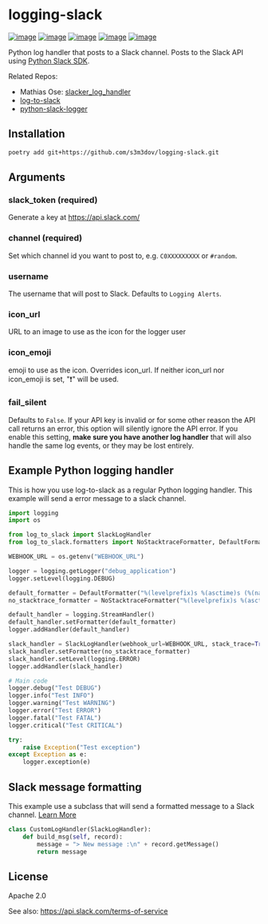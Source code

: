 # logging-slack

[![image](https://img.shields.io/pypi/v/log-to-slack.svg?style=flat-square)](https://pypi.python.org/pypi/log-to-slack)
[![image](https://img.shields.io/pypi/wheel/log-to-slack.svg?style=flat-square)](https://pypi.python.org/pypi/log-to-slack)
[![image](https://img.shields.io/pypi/format/log-to-slack.svg?style=flat-square)](https://pypi.python.org/pypi/log-to-slack)
[![image](https://img.shields.io/pypi/pyversions/log-to-slack.svg?style=flat-square)](https://pypi.python.org/pypi/log-to-slack)
[![image](https://img.shields.io/pypi/status/log-to-slack.svg?style=flat-square)](https://pypi.python.org/pypi/log-to-slack)

Python log handler that posts to a Slack channel. Posts to the Slack API
using [Python Slack SDK](https://github.com/slackapi/python-slack-sdk).

Related Repos: 
  - Mathias Ose: [slacker_log_handler](https://github.com/mathiasose/slacker_log_handler)
  - [log-to-slack](https://github.com/pandianmn/log_to_slack)
  - [python-slack-logger](https://github.com/junhwi/python-slack-logger/)

## Installation

``` bash
poetry add git+https://github.com/s3m3dov/logging-slack.git
```

## Arguments

### slack_token (required)

Generate a key at <https://api.slack.com/>

### channel (required)

Set which channel id you want to post to, e.g. `C0XXXXXXXXX` or `#random`.

### username

The username that will post to Slack. Defaults to `Logging Alerts`.

### icon_url

URL to an image to use as the icon for the logger user

### icon_emoji

emoji to use as the icon. Overrides icon_url. If neither icon_url nor
icon_emoji is set, ":heavy_exclamation_mark:" will be used.

### fail_silent

Defaults to `False`. If your API key is invalid or for some other reason
the API call returns an error, this option will silently ignore the API
error. If you enable this setting, **make sure you have another log
handler** that will also handle the same log events, or they may be lost
entirely.

## Example Python logging handler

This is how you use log-to-slack as a regular Python
logging handler. This example will send a error message to a slack
channel.

``` python
import logging
import os

from log_to_slack import SlackLogHandler
from log_to_slack.formatters import NoStacktraceFormatter, DefaultFormatter

WEBHOOK_URL = os.getenv("WEBHOOK_URL")

logger = logging.getLogger("debug_application")
logger.setLevel(logging.DEBUG)

default_formatter = DefaultFormatter("%(levelprefix)s %(asctime)s (%(name)s) %(message)s")
no_stacktrace_formatter = NoStacktraceFormatter("%(levelprefix)s %(asctime)s (%(name)s) %(message)s")

default_handler = logging.StreamHandler()
default_handler.setFormatter(default_formatter)
logger.addHandler(default_handler)

slack_handler = SlackLogHandler(webhook_url=WEBHOOK_URL, stack_trace=True)
slack_handler.setFormatter(no_stacktrace_formatter)
slack_handler.setLevel(logging.ERROR)
logger.addHandler(slack_handler)

# Main code
logger.debug("Test DEBUG")
logger.info("Test INFO")
logger.warning("Test WARNING")
logger.error("Test ERROR")
logger.fatal("Test FATAL")
logger.critical("Test CRITICAL")

try:
    raise Exception("Test exception")
except Exception as e:
    logger.exception(e)

```

## Slack message formatting

This example use a subclass that will send a formatted message to a
Slack channel. [Learn More](https://api.slack.com/reference/surfaces/formatting)

``` python
class CustomLogHandler(SlackLogHandler):
    def build_msg(self, record):
        message = "> New message :\n" + record.getMessage()
        return message
```

## License

Apache 2.0

See also: <https://api.slack.com/terms-of-service>
